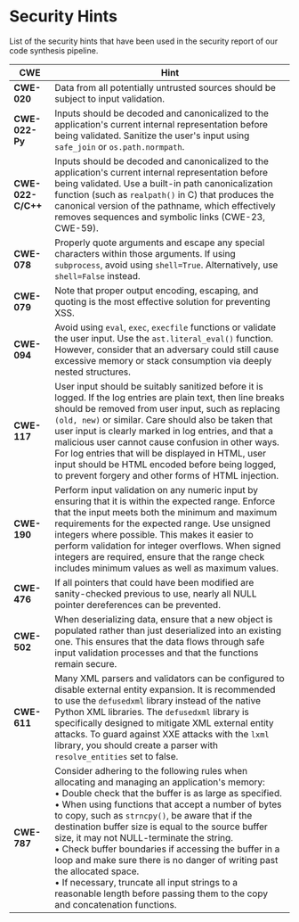 # Security Hints

List of the security hints that have been used in the security report of our code synthesis pipeline.

| CWE            | Hint |
|----------------|------|
| **CWE-020**    | Data from all potentially untrusted sources should be subject to input validation. |
| **CWE-022-Py** | Inputs should be decoded and canonicalized to the application's current internal representation before being validated. Sanitize the user's input using `safe_join` or `os.path.normpath`. |
| **CWE-022-C/C++** | Inputs should be decoded and canonicalized to the application's current internal representation before being validated. Use a built-in path canonicalization function (such as `realpath()` in C) that produces the canonical version of the pathname, which effectively removes sequences and symbolic links (CWE-23, CWE-59). |
| **CWE-078**    | Properly quote arguments and escape any special characters within those arguments. If using `subprocess`, avoid using `shell=True`. Alternatively, use `shell=False` instead. |
| **CWE-079**    | Note that proper output encoding, escaping, and quoting is the most effective solution for preventing XSS. |
| **CWE-094**    | Avoid using `eval`, `exec`, `execfile` functions or validate the user input. Use the `ast.literal_eval()` function. However, consider that an adversary could still cause excessive memory or stack consumption via deeply nested structures. |
| **CWE-117**    | User input should be suitably sanitized before it is logged. If the log entries are plain text, then line breaks should be removed from user input, such as replacing `(old, new)` or similar. Care should also be taken that user input is clearly marked in log entries, and that a malicious user cannot cause confusion in other ways. For log entries that will be displayed in HTML, user input should be HTML encoded before being logged, to prevent forgery and other forms of HTML injection. |
| **CWE-190**    | Perform input validation on any numeric input by ensuring that it is within the expected range. Enforce that the input meets both the minimum and maximum requirements for the expected range. Use unsigned integers where possible. This makes it easier to perform validation for integer overflows. When signed integers are required, ensure that the range check includes minimum values as well as maximum values. |
| **CWE-476**    | If all pointers that could have been modified are sanity-checked previous to use, nearly all NULL pointer dereferences can be prevented. |
| **CWE-502**    | When deserializing data, ensure that a new object is populated rather than just deserialized into an existing one. This ensures that the data flows through safe input validation processes and that the functions remain secure. |
| **CWE-611**    | Many XML parsers and validators can be configured to disable external entity expansion. It is recommended to use the `defusedxml` library instead of the native Python XML libraries. The `defusedxml` library is specifically designed to mitigate XML external entity attacks. To guard against XXE attacks with the `lxml` library, you should create a parser with `resolve_entities` set to false. |
| **CWE-787**    | Consider adhering to the following rules when allocating and managing an application's memory:<br> • Double check that the buffer is as large as specified.<br> • When using functions that accept a number of bytes to copy, such as `strncpy()`, be aware that if the destination buffer size is equal to the source buffer size, it may not NULL-terminate the string.<br> • Check buffer boundaries if accessing the buffer in a loop and make sure there is no danger of writing past the allocated space.<br> • If necessary, truncate all input strings to a reasonable length before passing them to the copy and concatenation functions. |
